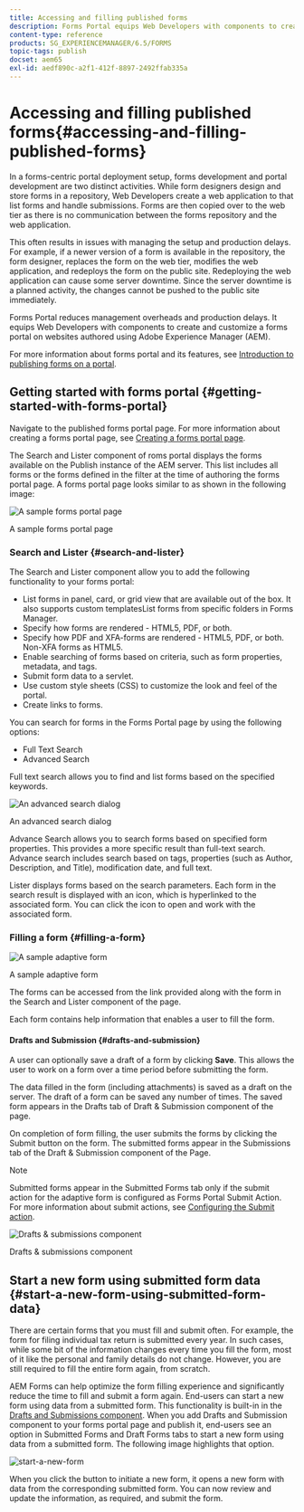 ```yaml
---
title: Accessing and filling published forms
description: Forms Portal equips Web Developers with components to create and customize a forms portal on websites authored using Adobe Experience Manager (AEM).
content-type: reference
products: SG_EXPERIENCEMANAGER/6.5/FORMS
topic-tags: publish
docset: aem65
exl-id: aedf890c-a2f1-412f-8897-2492ffab335a
---
```

# Accessing and filling published forms{#accessing-and-filling-published-forms}

In a forms-centric portal deployment setup, forms development and portal development are two distinct activities. While form designers design and store forms in a repository, Web Developers create a web application to that list forms and handle submissions. Forms are then copied over to the web tier as there is no communication between the forms repository and the web application.

This often results in issues with managing the setup and production delays. For example, if a newer version of a form is available in the repository, the form designer, replaces the form on the web tier, modifies the web application, and redeploys the form on the public site. Redeploying the web application can cause some server downtime. Since the server downtime is a planned activity, the changes cannot be pushed to the public site immediately.

Forms Portal reduces management overheads and production delays. It equips Web Developers with components to create and customize a forms portal on websites authored using Adobe Experience Manager (AEM).

For more information about forms portal and its features, see [Introduction to publishing forms on a portal](/help/forms/using/introduction-publishing-forms.md).

## Getting started with forms portal {#getting-started-with-forms-portal}

Navigate to the published forms portal page. For more information about creating a forms portal page, see [Creating a forms portal page](../../forms/using/creating-form-portal-page.md).

The Search and Lister component of roms portal displays the forms available on the Publish instance of the AEM server. This list includes all forms or the forms defined in the filter at the time of authoring the forms portal page. A forms portal page looks similar to as shown in the following image:

![A sample forms portal page ](assets/forms-portal-page.png)

A sample forms portal page

### Search and Lister {#search-and-lister}

The Search and Lister component allow you to add the following functionality to your forms portal:

* List forms in panel, card, or grid view that are available out of the box. It also supports custom templatesList forms from specific folders in Forms Manager.
* Specify how forms are rendered - HTML5, PDF, or both.
* Specify how PDF and XFA-forms are rendered - HTML5, PDF, or both. Non-XFA forms as HTML5.
* Enable searching of forms based on criteria, such as form properties, metadata, and tags.
* Submit form data to a servlet.
* Use custom style sheets (CSS) to customize the look and feel of the portal.
* Create links to forms.

You can search for forms in the Forms Portal page by using the following options:

* Full Text Search
* Advanced Search

Full text search allows you to find and list forms based on the specified keywords.

![An advanced search dialog](assets/search-panel.png)

An advanced search dialog

Advance Search allows you to search forms based on specified form properties. This provides a more specific result than full-text search. Advance search includes search based on tags, properties (such as Author, Description, and Title), modification date, and full text.

Lister displays forms based on the search parameters. Each form in the search result is displayed with an icon, which is hyperlinked to the associated form. You can click the icon to open and work with the associated form.

### Filling a form {#filling-a-form}

![A sample adaptive form](assets/filling_a_form.png)

A sample adaptive form

The forms can be accessed from the link provided along with the form in the Search and Lister component of the page.

Each form contains help information that enables a user to fill the form.

#### Drafts and Submission {#drafts-and-submission}

A user can optionally save a draft of a form by clicking **Save**. This allows the user to work on a form over a time period before submitting the form.

The data filled in the form (including attachments) is saved as a draft on the server. The draft of a form can be saved any number of times. The saved form appears in the Drafts tab of Draft & Submission component of the page.

On completion of form filling, the user submits the forms by clicking the Submit button on the form. The submitted forms appear in the Submissions tab of the Draft & Submission component of the Page.

>[!NOTE]
>
>Submitted forms appear in the Submitted Forms tab only if the submit action for the adaptive form is configured as Forms Portal Submit Action. For more information about submit actions, see [Configuring the Submit action](../../forms/using/configuring-submit-actions.md).

![Drafts & submissions component](assets/draft-submission.png)

Drafts & submissions component

## Start a new form using submitted form data {#start-a-new-form-using-submitted-form-data}

There are certain forms that you must fill and submit often. For example, the form for filing individual tax return is submitted every year. In such cases, while some bit of the information changes every time you fill the form, most of it like the personal and family details do not change. However, you are still required to fill the entire form again, from scratch.

AEM Forms can help optimize the form filling experience and significantly reduce the time to fill and submit a form again. End-users can start a new form using data from a submitted form. This functionality is built-in in the [Drafts and Submissions component](../../forms/using/draft-submission-component.md). When you add Drafts and Submission component to your forms portal page and publish it, end-users see an option in Submitted Forms and Draft Forms tabs to start a new form using data from a submitted form. The following image highlights that option.

![start-a-new-form](assets/start-a-new-form.png)

When you click the button to initiate a new form, it opens a new form with data from the corresponding submitted form. You can now review and update the information, as required, and submit the form.
